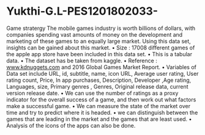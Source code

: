 # Yukthi-G.L-PES1201802033-
Game stratergy
The mobile games industry is worth billions of dollars, with companies spending vast amounts of money on the development and marketing of these games to an equally large market. Using this data set, insights can be gained about this market.
• Size : 17008 different games of the apple app store have been included in this data set. • This is a tabular data. • The dataset has be taken from kaggle. • Reference : www.kdnuggets.com and 2016 Global Games Market Report. • Variables of Data set include URL, id, subtitle, name, icon URL, Average user rating, User rating count, Price, In app purchases, Description, Developer ,Age rating, Languages, size, Primary genres , Genres, Original release data, current version release date. • We can use the number of ratings as a proxy indicator for the overall success of a game, and then work out what factors make a successful game.
• We can measure the state of the market over time and try to predict where it is headed. • we can distinguish between the games that are leading in the market and the games that are least used.
• Analysis of the icons of the apps can also be done.
  
